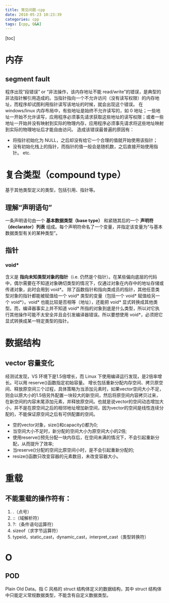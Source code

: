 ```yaml
---
title: 常见问题-cpp
date: 2018-05-23 10:23:39
categories: cpp
tags: [cpp, Q&A]
---
```

[toc]
# 内存

## segment fault
程序出现“段错误” or “非法操作，该内存地址不能 read/write”的错误，是典型的非法指针解引用造成的。当指针指向一个不允许访问（没有读写权限）的内存地址，而程序却试图利用指针读写该地址的时候，就会出现这个错误。
在 windows/linux 内存布局中，有些地址是始终不允许读写的，如 0 地址；一些地址一开始不允许读写，应用程序必须事先请求获取这些地址的读写权限；或者一些地址一开始并没有映射到实际的物理内存，应用程序必须事先请求将这些地址映射到实际的物理地址后才能自由访问。
造成该错误最普遍的原因有：
* 将指针初始化为 NULL，之后却没有给它一个合理的值就开始使用该指针；
* 没有初始化栈上的指针，而指针的值一般会是随机数，之后直接开始使用指针。
etc.

# 复合类型（compound type）
基于其他类型定义的类型，包括引用、指针等。

## 理解“声明语句”
一条声明语句由一个 **基本数据类型（base type）** 和紧随其后的一个 **声明符（declarator）列表** 组成。每个声明符命名了一个变量，并指定该变量为“与基本数据类型有关的某种类型”。

## 指针

### void*
含义是 **指向未知类型对象的指针**（i.e. 仍然是个指针）。在某些偏向底层的代码中，偶尔需要在不知道对象确切类型的情况下，仅通过对象在内存中的地址存储或传递对象，此时会用到 void*。
除了函数指针和指向类成员的指针，其他任意类型对象的指针都能被赋值给一个 void* 类型的变量（包括一个 void* 赋值给另一个 void*）。void* 也能比较是否相等（地址），还能把 void* 显式转换成其他类型。而，编译器事实上并不知道 void* 所指的对象到底是什么类型，所以对它执行其他操作可能不太安全并且会引发编译器错误。所以要想使用 void*，必须把它显式转换成某一特定类型的指针。


# 数据结构

## vector 容量变化
经测试发现，VS 环境下是1.5倍增长，而 Linux 下使用编译运行发现，是2倍率增长。可以用 reserve()函数指定初始容量。
增长包括重新分配内存空间、拷贝原空间、释放原空间三个过程，具体策略为当添加元素时，如果vector空间大小不足，则会以原大小的1.5倍另外配置一块较大的新空间，然后将原空间内容拷贝过来，在新空间的内容末尾添加元素，并释放原空间。也就是说vector的空间动态增加大小，并不是在原空间之后的相邻地址增加新空间，因为vector的空间是线性连续分配的，不能保证原空间之后有可供配置的空间。
* 空的vector对象，size()和capacity()都为0;
* 当空间大小不足时，新分配的空间大小为原空间大小的2倍;
* 使用reserve()预先分配一块内存后，在空间未满的情况下，不会引起重新分配，从而提升了效率;
* 当reserve()分配的空间比原空间小时，是不会引起重新分配的;
* resize()函数只改变容器的元素数目，未改变容器大小。

# 重载
## 不能重载的操作符有：
1. .（点号）
2. ::（域解析符）
3. ?:（条件语句运算符）
4. sizeof（求字节运算符）
5. typeid，static_cast，dynamic_cast，interpret_cast（类型转换符）

# O
## POD
Plain Old Data。指 C 风格的 struct 结构体定义的数据结构，其中 struct 结构体中只能定义常规数据类型，不能含有自定义数据类型。